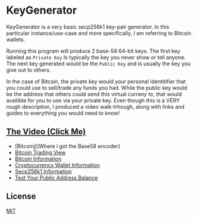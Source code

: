 # KeyGenerator

KeyGenerator is a very basic secp256k1 key-pair generator. In this particular instance/use-case and more specifically, I am referring to Bitcoin wallets.

Running this program will produce 2 base-58 64-bit keys. The first key labeled as `Private Key` Is typically the key you never show or tell anyone. The next key generated would be the `Public Key` and is usually the key you give out to others.

In the case of Bitcoin, the private key would your personal identitifier that you could use to sell/trade any funds you had. While the public key would be the address that others could send this virtual curreny to, that would availible for you to use via your private key. Even though this is a VERY rough description, I produced a video walk-trhough, along with links and guides to everything you would need to know!

## [The Video (Click Me)](https://www.youtube.com/watch?v=OYmvuhosT9c)

  - [Bitcoinj](Where i got the Base58 encoder)
  - [Bitcoin Trading View](https://www.youtube.com/redirect?redir_token=4XmwJAHfS-XFSzHx9zccMAyi7kN8MTU2NTI3OTMzN0AxNTY1MTkyOTM3&q=https%3A%2F%2Fwww.tradingview.com%2Fchart%2F%3Fsymbol%3DBITSTAMP%253ABTCUSD&event=video_description&v=OYmvuhosT9c)
  - [Bitcoin Information](https://www.youtube.com/redirect?redir_token=4XmwJAHfS-XFSzHx9zccMAyi7kN8MTU2NTI3OTMzN0AxNTY1MTkyOTM3&q=https%3A%2F%2Fen.wikipedia.org%2Fwiki%2FBitcoin&event=video_description&v=OYmvuhosT9c)
  - [Cryptocurrency Wallet Information](https://www.youtube.com/redirect?redir_token=4XmwJAHfS-XFSzHx9zccMAyi7kN8MTU2NTI3OTMzN0AxNTY1MTkyOTM3&q=https%3A%2F%2Fen.wikipedia.org%2Fwiki%2FCryptocurrency_wallet&event=video_description&v=OYmvuhosT9c)
  - [Secp256k1 Information](https://www.youtube.com/redirect?redir_token=4XmwJAHfS-XFSzHx9zccMAyi7kN8MTU2NTI3OTMzN0AxNTY1MTkyOTM3&q=https%3A%2F%2Fen.bitcoin.it%2Fwiki%2FSecp256k1&event=video_description&v=OYmvuhosT9c)
  - [Test Your Public Address Balance](https://www.youtube.com/redirect?redir_token=4XmwJAHfS-XFSzHx9zccMAyi7kN8MTU2NTI3OTMzN0AxNTY1MTkyOTM3&q=https%3A%2F%2Fblockchain.info%2Fbalance%3Factive%3DPUB-KEY-HERE&event=video_description&v=OYmvuhosT9c)

License
----

[MIT](https://choosealicense.com/)
